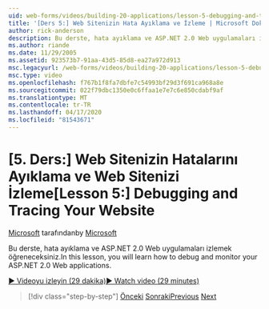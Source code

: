 ```yaml
---
uid: web-forms/videos/building-20-applications/lesson-5-debugging-and-tracing-your-website
title: '[Ders 5:] Web Sitenizin Hata Ayıklama ve İzleme | Microsoft Dokümanlar'
author: rick-anderson
description: Bu derste, hata ayıklama ve ASP.NET 2.0 Web uygulamaları izlemek öğreneceksiniz.
ms.author: riande
ms.date: 11/29/2005
ms.assetid: 923573b7-91aa-43d5-85d8-ea27a972d913
msc.legacyurl: /web-forms/videos/building-20-applications/lesson-5-debugging-and-tracing-your-website
msc.type: video
ms.openlocfilehash: f767b1f8fa7dbfe7c54993bf29d3f691ca968a8e
ms.sourcegitcommit: 022f79dbc1350e0c6ffaa1e7e7c6e850cdabf9af
ms.translationtype: MT
ms.contentlocale: tr-TR
ms.lasthandoff: 04/17/2020
ms.locfileid: "81543671"
---
```

# <a name="lesson-5-debugging-and-tracing-your-website"></a><span data-ttu-id="90d99-103">[5. Ders:] Web Sitenizin Hatalarını Ayıklama ve Web Sitenizi İzleme</span><span class="sxs-lookup"><span data-stu-id="90d99-103">[Lesson 5:] Debugging and Tracing Your Website</span></span>

<span data-ttu-id="90d99-104">[Microsoft](https://github.com/microsoft) tarafından</span><span class="sxs-lookup"><span data-stu-id="90d99-104">by [Microsoft](https://github.com/microsoft)</span></span>

<span data-ttu-id="90d99-105">Bu derste, hata ayıklama ve ASP.NET 2.0 Web uygulamaları izlemek öğreneceksiniz.</span><span class="sxs-lookup"><span data-stu-id="90d99-105">In this lesson, you will learn how to debug and monitor your ASP.NET 2.0 Web applications.</span></span>

[<span data-ttu-id="90d99-106">&#9654; Videoyu izleyin (29 dakika)</span><span class="sxs-lookup"><span data-stu-id="90d99-106">&#9654; Watch video (29 minutes)</span></span>](https://channel9.msdn.com/Blogs/ASP-NET-Site-Videos/lesson-5-debugging-and-tracing-your-website)

> [!div class="step-by-step"]
> <span data-ttu-id="90d99-107">[Önceki](lesson-4-understanding-web-application-state.md)
> [Sonraki](lesson-6-working-with-stylesheets-and-master-pages.md)</span><span class="sxs-lookup"><span data-stu-id="90d99-107">[Previous](lesson-4-understanding-web-application-state.md)
[Next](lesson-6-working-with-stylesheets-and-master-pages.md)</span></span>
